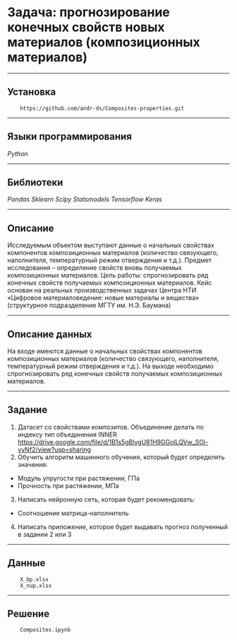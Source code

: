 # Задача: прогнозирование конечных свойств новых материалов (композиционных материалов) 
____
## Установка
```
    https://github.com/andr-ds/Composites-properties.git
```
____
## Языки программирования
*Python*
____
## Библиотеки
*Pandas* *Sklearn* *Scipy* *Statsmodels* *Tensorflow* *Keras*
____
## Описание
Исследуемым объектом выступают данные о начальных свойствах компонентов композиционных материалов 
(количество связующего, наполнителя, температурный режим отверждения и т.д.).
Предмет исследования – определение свойств вновь получаемых композиционных материалов.
Цель работы: спрогнозировать ряд конечных свойств получаемых композиционных материалов. Кейс основан на реальных производственных задачах Центра НТИ «Цифровое материаловедение: новые материалы и вещества» (структурное подразделение МГТУ им. Н.Э. Баумана)
____
## Описание данных
На входе имеются данные о начальных свойствах компонентов композиционных материалов (количество связующего, наполнителя, температурный режим отверждения и т.д.). На выходе необходимо спрогнозировать ряд конечных свойств получаемых композиционных материалов.
____
## Задание 
1.	Датасет со свойствами композитов. Объединение делать по индексу тип объединения INNER
https://drive.google.com/file/d/1B1s5gBlvgU81H9GGolLQVw_SOi-vyNf2/view?usp=sharing
2.	Обучить алгоритм машинного обучения, который будет определять значения:
-	Модуль упругости при растяжении, ГПа
-	Прочность при растяжении, МПа
3.	Написать нейронную сеть, которая будет рекомендовать:
-	Соотношение матрица-наполнитель
4.	Написать приложение, которое будет выдавать прогноз полученный в задании 2 или 3 

____
## Данные 
```
    X_bp.xlsx
    X_nup.xlsx
```
____
## Решение 
```
    Composites.ipynb
